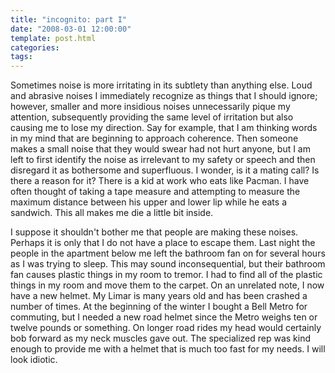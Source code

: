 ```yaml
---
title: "incognito: part I"
date: "2008-03-01 12:00:00"
template: post.html
categories: 
tags: 
---
```


Sometimes noise is more irritating in its subtlety than anything else. Loud and abrasive noises I immediately recognize as things that I should ignore; however, smaller and more insidious noises unnecessarily pique my attention, subsequently providing the same level of irritation but also causing me to lose my direction. Say for example, that I am thinking words in my mind that are beginning to approach coherence. Then someone makes a small noise that they would swear had not hurt anyone, but I am left to first identify the noise as irrelevant to my safety or speech and then disregard it as bothersome and superfluous. I wonder, is it a mating call? Is there a reason for it? There is a kid at work who eats like Pacman. I have often thought of taking a tape measure and attempting to measure the maximum distance between his upper and lower lip while he eats a sandwich. This all makes me die a little bit inside. 

I suppose it shouldn't bother me that people are making these noises. Perhaps it is only that I do not have a place to escape them. Last night the people in the apartment below me left the bathroom fan on for several hours as I was trying to sleep. This may sound inconsequential, but their bathroom fan causes plastic things in my room to tremor. I had to find all of the plastic things in my room and move them to the carpet. On an unrelated note, I now have a new helmet. My Limar is many years old and has been crashed a number of times. At the beginning of the winter I bought a Bell Metro for commuting, but I needed a new road helmet since the Metro weighs ten or twelve pounds or something. On longer road rides my head would certainly bob forward as my neck muscles gave out. The specialized rep was kind enough to provide me with a helmet that is much too fast for my needs. I will look idiotic.